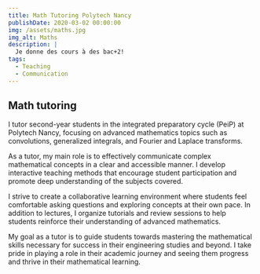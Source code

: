 ```yaml
---
title: Math Tutoring Polytech Nancy
publishDate: 2020-03-02 00:00:00
img: /assets/maths.jpg
img_alt: Maths
description: |
  Je donne des cours à des bac+2!
tags:
  - Teaching
  - Communication
---
```

## Math tutoring
I tutor second-year students in the integrated preparatory cycle (PeiP) at Polytech Nancy, focusing on advanced mathematics topics such as convolutions, generalized integrals, and Fourier and Laplace transforms.

As a tutor, my main role is to effectively communicate complex mathematical concepts in a clear and accessible manner. I develop interactive teaching methods that encourage student participation and promote deep understanding of the subjects covered.

I strive to create a collaborative learning environment where students feel comfortable asking questions and exploring concepts at their own pace. In addition to lectures, I organize tutorials and review sessions to help students reinforce their understanding of advanced mathematics.

My goal as a tutor is to guide students towards mastering the mathematical skills necessary for success in their engineering studies and beyond. I take pride in playing a role in their academic journey and seeing them progress and thrive in their mathematical learning.